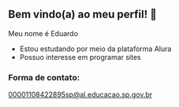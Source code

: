 ## Bem vindo(a) ao meu perfil! 👋


Meu nome é Eduardo
- Estou estudando por meio da plataforma Alura
- Possuo interesse em programar sites

### Forma de contato: 
00001108422895sp@al.educacao.sp.gov.br

  
